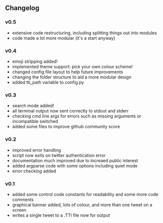 ## Changelog

### v0.5
- extensive code restructuring, including splitting things out into modules
- code made a lot more modular (it's a start anyway)

### v0.4
- emoji stripping added!
- implemented theme support: pick your own colour scheme!
- changed config file layout to help future improvements
- changing the folder structure to aid a more modular design
- added tti_path variable to config.py

### v0.3
- search mode added!
- all terminal output now sent correctly to stdout and stderr
- checking cmd line args for errors such as missing arguments or incompatible switched
- added some files to improve github community score

### v0.2
- improved error handling
- script now exits on twitter authentication error
- documentation much improved due to increaed public interest
- added argparse code with some options including quiet mode
- error checking added

### v0.1
- added some control code constants for readability and some more code comments
- graphical banner added, lots of colour, and more than one tweet on a screen
- writes a single tweet to a .TTI file now for output
